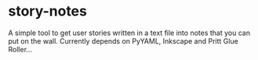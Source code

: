 story-notes
===========

A simple tool to get user stories written in a text file into notes that you can put on the wall. Currently depends on PyYAML, Inkscape and Pritt Glue Roller...
